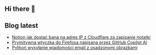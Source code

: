 ## Hi there 👋

## Blog latest
<!-- BLOG-POST-LIST:START -->
- [Notion jak dostać bana na adres IP z Cloudflare za zapisanie notatki](https://bplociennik.pl/blog/2025-03-notion-cloudflare-jak-dostac-ban-za-notatke/)
- [Prymitywna wtyczka do Firefoxa napisana przez GitHub Copilot AI](https://bplociennik.pl/blog/2025-02-wtyczka-do-firefoxa-stworzona-przez-github-copilot-ai/)
- [Python wysyłanie wiadomości email z osadzonymi obrazkami](https://bplociennik.pl/blog/2025-01-python-wysylanie-wiadomosci-email-z-osadzonymi-obrazkami/)
<!-- BLOG-POST-LIST:END -->
